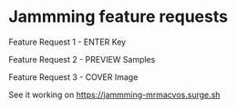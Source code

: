 # Jammming feature requests

Feature Request 1 - ENTER Key

Feature Request 2 - PREVIEW Samples

Feature Request 3 - COVER Image

See it working on https://jammming-mrmacvos.surge.sh
